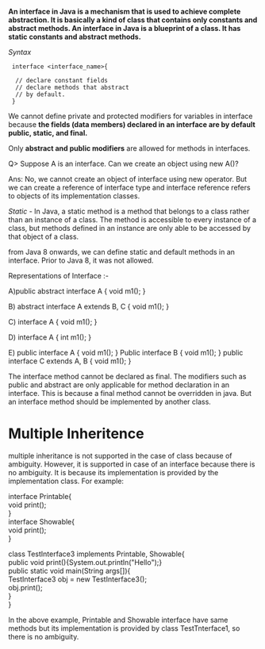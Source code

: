 **An interface in Java is a mechanism that is used to achieve complete abstraction. 
It is basically a kind of class that contains only constants and abstract methods.
An interface in Java is a blueprint of a class. It has static constants and abstract methods.**

*Syntax*

     interface <interface_name>{  
      
      // declare constant fields  
      // declare methods that abstract   
      // by default.  
     }  

We cannot define private and protected modifiers for variables in interface because **the 
fields (data members) declared in an interface are by default public, static, and final.**

Only **abstract and public modifiers** are allowed for methods in interfaces.

Q> Suppose A is an interface. Can we create an object using new A()?

Ans: No, we cannot create an object of interface using new operator. 
But we can create a reference of interface type and interface reference refers to objects of
its implementation classes.

*Static* - In Java, a static method is a method that belongs to a class rather than an instance of a class. 
The method is accessible to every instance of a class, but methods defined in an instance are only able to be accessed by that object of a class.

from Java 8 onwards, we can define static and default methods in an interface. Prior to Java 8, it was not allowed.

Representations of Interface :-

A)public abstract interface A {
     void m1();
    }
   
B) abstract interface A extends B, C {
     void m1();
   }
   
 C) interface A {
    void m1();
   }
   
D) interface A {
    int m1();
   }
   
E) public interface A {
     void m1();
   }
   Public interface B {
     void m1();
   }
   public interface C extends A, B {
    void m1();
   }
   
   The interface method cannot be declared as final. The modifiers such as public and abstract are only applicable for method declaration in an interface.
   This is because a final method cannot be overridden in java. But an interface method should be implemented by another class.
   
   
# Multiple Inheritence

multiple inheritance is not supported in the case of class because of ambiguity. However,
it is supported in case of an interface because there is no ambiguity. It is because its implementation is provided by the implementation class. For example:

interface Printable{  
void print();  
}  
interface Showable{  
void print();  
}  
  
class TestInterface3 implements Printable, Showable{  
public void print(){System.out.println("Hello");}  
public static void main(String args[]){  
TestInterface3 obj = new TestInterface3();  
obj.print();  
 }  
}  

In the above example, Printable and Showable interface have same 
methods but its implementation is provided by class TestTnterface1, so there is no ambiguity.

